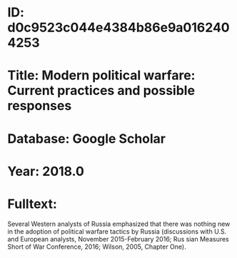 # ID: d0c9523c044e4384b86e9a0162404253
# Title: Modern political warfare: Current practices and possible responses
# Database: Google Scholar
# Year: 2018.0
# Fulltext:
Several Western analysts of Russia emphasized that there was nothing new in the adoption of political warfare tactics by Russia (discussions with U.S. and European analysts, November 2015-February 2016; Rus sian Measures Short of War Conference, 2016; Wilson, 2005, Chapter One).